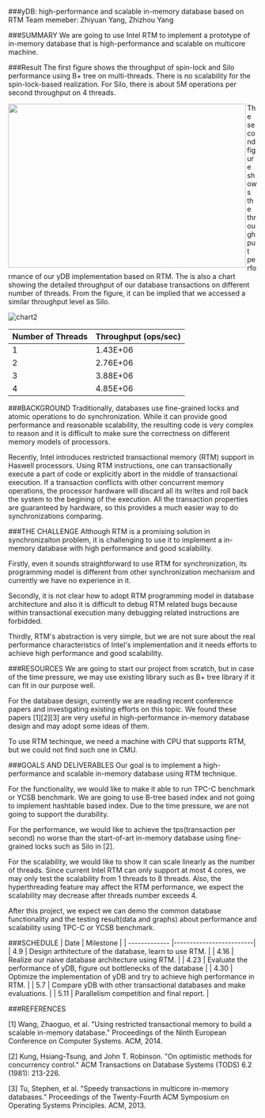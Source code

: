 ###yDB: high-performance and scalable in-memory database based on RTM
Team memeber: Zhiyuan Yang, Zhizhou Yang

###SUMMARY
We are going to use Intel RTM to implement a prototype of in-memory database that is high-performance and scalable on multicore machine.

###Result
The first figure shows the throughput of spin-lock and Silo performance using B+ tree on multi-threads. There is no scalability for the spin-lock-based realization. For Silo, there is about 5M operations per second throughput on 4 threads.

<a href="url"><img src="https://raw.githubusercontent.com/Zhiyuan-Yang/yDB/occ/chart1.png?token=AHtqN19LmOKlJB_kHZFtf-f_PU2MjjUWks5VVoPwwA%3D%3D" align="left" height="331" width="480" ></a>

The second figure shows the throughput performance of our yDB implementation based on RTM. The is also a chart showing the detailed throughput of our database transactions on different number of threads. From the figure, it can be implied that we accessed a similar throughput level as Silo.

![chart2](https://raw.githubusercontent.com/Zhiyuan-Yang/yDB/occ/chart2.png?token=AHtqN77Ok8P7OSXOdewGzm4Wf7Q1Vq42ks5VVoQLwA%3D%3D)

Number of Threads | Throughput (ops/sec)
------------ | -------------
1	| 1.43E+06
2	| 2.76E+06
3	| 3.88E+06
4	| 4.85E+06

###BACKGROUND
Traditionally, databases use fine-grained locks and atomic operations to do synchronization. While it can provide good performance and reasonable scalability, the resulting code is very complex to reason and it is difficult to make sure the correctness on different memory models of processors. 

Recently, Intel introduces restricted transactional memory (RTM) support in Haswell processors. Using RTM instructions, one can transactionally execute a part of code or explicitly abort in the middle of transactional execution. If a transaction conflicts with other concurrent memory operations, the processor hardware will discard all its writes and roll back the system to the begining of the execution. All the transaction properties are guaranteed by hardware, so this provides a much easier way to do synchronizations comparing.

###THE CHALLENGE
Although RTM is a promising solution in synchronizaiton problem, it is challenging to use it to implement a in-memory database with high performance and good scalability. 

Firstly, even it sounds straightforward to use RTM for synchronization, its programming model is different from other synchronization mechanism and currently we have no experience in it. 

Secondly, it is not clear how to adopt RTM programming model in database architecture and also it is difficult to debug RTM related bugs because within transactional execution many debugging related instructions are forbidded. 

Thirdly, RTM's abstraction is very simple, but we are not sure about the real performance characteristics of Intel's implementation and it needs efforts to achieve high performance and good scalability.

###RESOURCES
We are going to start our project from scratch, but in case of the time pressure, we may use existing library such as B+ tree library if it can fit in our purpose well. 

For the database design, currently we are reading recent conference papers and investigating existing efforts on this topic. We found these papers [1][2][3] are very useful in high-performance in-memory database design and may adopt some ideas of them. 

To use RTM techinque, we need a machine with CPU that supports RTM, but we could not find such one in CMU.


###GOALS AND DELIVERABLES
Our goal is to implement a high-performance and scalable in-memory database using RTM technique. 

For the functionality, we would like to make it able to run TPC-C benchmark or YCSB benchmark. We are going to use B-tree based index and not going to implement hashtable based index. Due to the time pressure, we are not going to support the durability.

For the performance, we would like to achieve the tps(transaction per second) no worse than the start-of-art in-memory database using fine-grained locks such as Silo in [2]. 

For the scalability, we would like to show it can scale linearly as the number of threads. Since current Intel RTM can only support at most 4 cores, we may only test the scalability from 1 threads to 8 threads. Also, the hyperthreading feature may affect the RTM performance, we expect the scalability may decrease after threads number exceeds 4.

After this project, we expect we can demo the common database functionality and the testing result(data and graphs) about performance and scalability using TPC-C or YCSB benchmark.

###SCHEDULE
| Date        | Milestone  |
| ------------- |-------------------------|
| 4.9      | Design arthitecture of the database, learn to use RTM. |
| 4.16      | Realize our naive database architecture using RTM. |
| 4.23 |  Evaluate the performance of yDB, figure out bottlenecks of the database |
| 4.30 | Optimize the implementation of yDB and try to achieve high performance in RTM. |
| 5.7 | Compare yDB with other transactional databases and make evaluations.  |
| 5.11 | Parallelism competition and final report. |

###REFERENCES

[1] Wang, Zhaoguo, et al. "Using restricted transactional memory to build a scalable in-memory database." Proceedings of the Ninth European Conference on Computer Systems. ACM, 2014.

[2] Kung, Hsiang-Tsung, and John T. Robinson. "On optimistic methods for concurrency control." ACM Transactions on Database Systems (TODS) 6.2 (1981): 213-226.

[3] Tu, Stephen, et al. "Speedy transactions in multicore in-memory databases." Proceedings of the Twenty-Fourth ACM Symposium on Operating Systems Principles. ACM, 2013.

